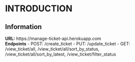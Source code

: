 <h1>INTRODUCTION</h1>

<h2>Information</h2>
<strong>URL:</strong> https://manage-ticket-api.herokuapp.com
<br>
<strong>Endpoints</strong>
- POST: /create_ticket
- PUT:  /update_ticket
- GET:  /view_ticket/all,
        /view_ticket/all/sort_by_status,
        /view_ticket/all/sort_by_latest,
        /view_ticket/filter_status
       
